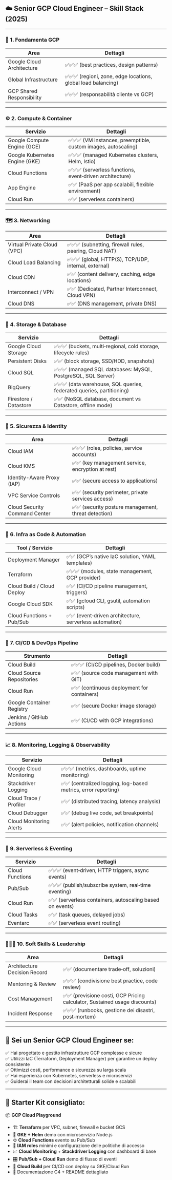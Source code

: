 ## ☁️ Senior GCP Cloud Engineer – Skill Stack (2025)

---

### 🧠 1. **Fondamenta GCP**

| Area                      | Dettagli                                                      |
| ------------------------- | ------------------------------------------------------------- |
| Google Cloud Architecture | ✅✅✅ (best practices, design patterns)                      |
| Global Infrastructure     | ✅✅✅ (regioni, zone, edge locations, global load balancing) |
| GCP Shared Responsibility | ✅✅✅ (responsabilità cliente vs GCP)                        |

---

### ⚙️ 2. **Compute & Container**

| Servizio                       | Dettagli                                                       |
| ------------------------------ | -------------------------------------------------------------- |
| Google Compute Engine (GCE)    | ✅✅✅ (VM instances, preemptible, custom images, autoscaling) |
| Google Kubernetes Engine (GKE) | ✅✅✅ (managed Kubernetes clusters, Helm, Istio)              |
| Cloud Functions                | ✅✅✅ (serverless functions, event‑driven architecture)       |
| App Engine                     | ✅✅ (PaaS per app scalabili, flexible environment)            |
| Cloud Run                      | ✅✅ (serverless containers)                                   |

---

### 🗺️ 3. **Networking**

| Area                        | Dettagli                                                |
| --------------------------- | ------------------------------------------------------- |
| Virtual Private Cloud (VPC) | ✅✅✅ (subnetting, firewall rules, peering, Cloud NAT) |
| Cloud Load Balancing        | ✅✅✅ (global, HTTP(S), TCP/UDP, internal, external)   |
| Cloud CDN                   | ✅✅ (content delivery, caching, edge locations)        |
| Interconnect / VPN          | ✅✅ (Dedicated, Partner Interconnect, Cloud VPN)       |
| Cloud DNS                   | ✅✅ (DNS management, private DNS)                      |

---

### 💾 4. **Storage & Database**

| Servizio              | Dettagli                                                              |
| --------------------- | --------------------------------------------------------------------- |
| Google Cloud Storage  | ✅✅✅ (buckets, multi‑regional, cold storage, lifecycle rules)       |
| Persistent Disks      | ✅✅ (block storage, SSD/HDD, snapshots)                              |
| Cloud SQL             | ✅✅✅ (managed SQL databases: MySQL, PostgreSQL, SQL Server)         |
| BigQuery              | ✅✅✅ (data warehouse, SQL queries, federated queries, partitioning) |
| Firestore / Datastore | ✅✅ (NoSQL database, document vs Datastore, offline mode)            |

---

### 🔐 5. **Sicurezza & Identity**

| Area                          | Dettagli                                             |
| ----------------------------- | ---------------------------------------------------- |
| Cloud IAM                     | ✅✅✅ (roles, policies, service accounts)           |
| Cloud KMS                     | ✅✅ (key management service, encryption at rest)    |
| Identity-Aware Proxy (IAP)    | ✅✅ (secure access to applications)                 |
| VPC Service Controls          | ✅✅ (security perimeter, private services access)   |
| Cloud Security Command Center | ✅✅ (security posture management, threat detection) |

---

### 🔧 6. **Infra as Code & Automation**

| Tool / Servizio            | Dettagli                                                |
| -------------------------- | ------------------------------------------------------- |
| Deployment Manager         | ✅✅ (GCP’s native IaC solution, YAML templates)        |
| Terraform                  | ✅✅✅ (modules, state management, GCP provider)        |
| Cloud Build / Cloud Deploy | ✅✅ (CI/CD pipeline management, triggers)              |
| Google Cloud SDK           | ✅✅ (gcloud CLI, gsutil, automation scripts)           |
| Cloud Functions + Pub/Sub  | ✅✅ (event‑driven architecture, serverless automation) |

---

### 🔄 7. **CI/CD & DevOps Pipeline**

| Strumento                 | Dettagli                                    |
| ------------------------- | ------------------------------------------- |
| Cloud Build               | ✅✅✅ (CI/CD pipelines, Docker build)      |
| Cloud Source Repositories | ✅✅ (source code management with GIT)      |
| Cloud Run                 | ✅✅ (continuous deployment for containers) |
| Google Container Registry | ✅✅ (secure Docker image storage)          |
| Jenkins / GitHub Actions  | ✅✅ (CI/CD with GCP integrations)          |

---

### 📈 8. **Monitoring, Logging & Observability**

| Servizio                | Dettagli                                                       |
| ----------------------- | -------------------------------------------------------------- |
| Google Cloud Monitoring | ✅✅✅ (metrics, dashboards, uptime monitoring)                |
| Stackdriver Logging     | ✅✅ (centralized logging, log-based metrics, error reporting) |
| Cloud Trace / Profiler  | ✅✅ (distributed tracing, latency analysis)                   |
| Cloud Debugger          | ✅✅ (debug live code, set breakpoints)                        |
| Cloud Monitoring Alerts | ✅✅ (alert policies, notification channels)                   |

---

### 🧪 9. **Serverless & Eventing**

| Servizio        | Dettagli                                                  |
| --------------- | --------------------------------------------------------- |
| Cloud Functions | ✅✅✅ (event‑driven, HTTP triggers, async events)        |
| Pub/Sub         | ✅✅✅ (publish/subscribe system, real‑time eventing)     |
| Cloud Run       | ✅✅ (serverless containers, autoscaling based on events) |
| Cloud Tasks     | ✅✅ (task queues, delayed jobs)                          |
| Eventarc        | ✅✅ (serverless event routing)                           |

---

### 🧑‍🤝‍🧑 10. **Soft Skills & Leadership**

| Area                         | Dettagli                                                                   |
| ---------------------------- | -------------------------------------------------------------------------- |
| Architecture Decision Record | ✅✅ (documentare trade‑off, soluzioni)                                    |
| Mentoring & Review           | ✅✅✅ (condivisione best practice, code review)                           |
| Cost Management              | ✅✅ (previsione costi, GCP Pricing calculator, Sustained usage discounts) |
| Incident Response            | ✅✅✅ (runbooks, gestione dei disastri, post‑mortem)                      |

---

## 🏁 Sei un **Senior GCP Cloud Engineer** se:

✅ Hai progettato e gestito infrastrutture GCP complesse e sicure  
✅ Utilizzi IaC (Terraform, Deployment Manager) per garantire un deploy consistente  
✅ Ottimizzi costi, performance e sicurezza su larga scala  
✅ Hai esperienza con Kubernetes, serverless e microservizi  
✅ Guiderai il team con decisioni architetturali solide e scalabili

---

## 🎁 Starter Kit consigliato:

📦 **GCP Cloud Playground**

- 🏗️ **Terraform** per VPC, subnet, firewall e bucket GCS
- 🐳 **GKE + Helm** demo con microservizio Node.js
- ⚙️ **Cloud Functions** evento su Pub/Sub
- 🔐 **IAM roles** minimi e configurazione delle politiche di accesso
- 📈 **Cloud Monitoring** + **Stackdriver Logging** con dashboard di base
- 🎛️ **Pub/Sub + Cloud Run** demo di flusso di eventi
- 🚀 **Cloud Build** per CI/CD con deploy su GKE/Cloud Run
- 📄 Documentazione C4 + README dettagliato
